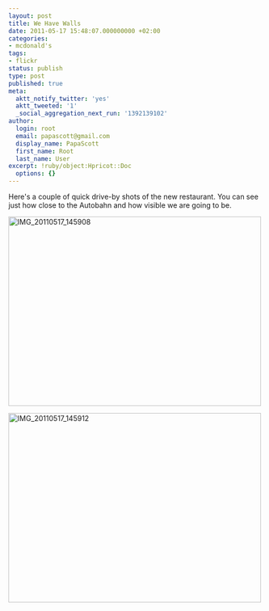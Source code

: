 ```yaml
---
layout: post
title: We Have Walls
date: 2011-05-17 15:48:07.000000000 +02:00
categories:
- mcdonald's
tags:
- flickr
status: publish
type: post
published: true
meta:
  aktt_notify_twitter: 'yes'
  aktt_tweeted: '1'
  _social_aggregation_next_run: '1392139102'
author:
  login: root
  email: papascott@gmail.com
  display_name: PapaScott
  first_name: Root
  last_name: User
excerpt: !ruby/object:Hpricot::Doc
  options: {}
---
```

<p>Here's a couple of quick drive-by shots of the new restaurant. You can see just how close to the Autobahn and how visible we are going to be. </p>
<p><a href="http://www.flickr.com/photos/51035717986@N01/5729756409" title="View 'IMG_20110517_145908' on Flickr.com"><img border="0" alt="IMG_20110517_145908" width="500" src="http://farm6.static.flickr.com/5089/5729756409_93ce35813c.jpg" height="375" /></a></p>
<p><a href="http://www.flickr.com/photos/51035717986@N01/5729756705" title="View 'IMG_20110517_145912' on Flickr.com"><img border="0" alt="IMG_20110517_145912" width="500" src="http://farm4.static.flickr.com/3633/5729756705_3e2942e8b5.jpg" height="375" /></a></p>
